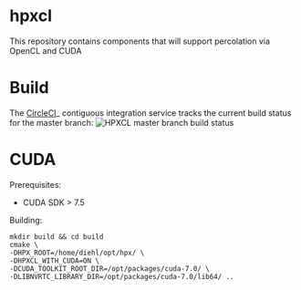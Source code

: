 hpxcl
=====

This repository contains components that will support percolation via OpenCL and CUDA

Build
====

The [CircleCI](https://circleci.com/gh/STEllAR-GROUP/hpxcl)_ contiguous
integration service tracks the current build status for the master branch:
![HPXCL master branch build status](https://circleci.com/gh/STEllAR-GROUP/hpxcl/tree/master.svg?style=svg "")

CUDA
===

Prerequisites:

- CUDA SDK > 7.5

Building:
```
mkdir build && cd build
cmake \
-DHPX_ROOT=/home/diehl/opt/hpx/ \
-DHPXCL_WITH_CUDA=ON \
-DCUDA_TOOLKIT_ROOT_DIR=/opt/packages/cuda-7.0/ \
-DLIBNVRTC_LIBRARY_DIR=/opt/packages/cuda-7.0/lib64/ .. 
```
